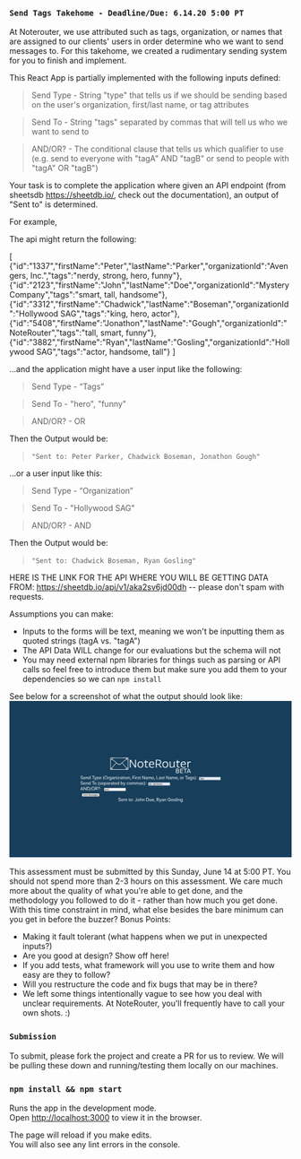 ### `Send Tags Takehome - Deadline/Due: 6.14.20 5:00 PT` 

At Noterouter, we use attributed such as tags, organization, or names that are assigned to our clients' users in order determine who we want to send messages to. For this takehome, we created a rudimentary sending system for you to finish and implement.

This React App is partially implemented with the following inputs defined:

> Send Type - String "type" that tells us if we should be sending based on the user's organization, first/last name, or tag attributes

> Send To - String "tags" separated by commas that will tell us who we want to send to

> AND/OR? - The conditional clause that tells us which qualifier to use (e.g. send to everyone with "tagA" AND "tagB" or send to people with "tagA" OR "tagB")

Your task is to complete the application where given an API endpoint (from sheetsdb https://sheetdb.io/, check out the documentation), an output of "Sent to" is determined.

For example,

The api might return the following:

[
    {"id":"1337","firstName":"Peter","lastName":"Parker","organizationId":"Avengers, Inc.","tags":"nerdy, strong, hero, funny"},
    {"id":"2123","firstName":"John","lastName":"Doe","organizationId":"Mystery Company","tags":"smart, tall, handsome"},
    {"id":"3312","firstName":"Chadwick","lastName":"Boseman","organizationId":"Hollywood SAG","tags":"king, hero, actor"},
    {"id":"5408","firstName":"Jonathon","lastName":"Gough","organizationId":"NoteRouter","tags":"tall, smart, funny"},
    {"id":"3882","firstName":"Ryan","lastName":"Gosling","organizationId":"Hollywood SAG","tags":"actor, handsome, tall"}
]

...and the application might have a user input like the following:


> Send Type - “Tags”

> Send To - "hero", "funny"

> AND/OR? - OR

Then the Output would be: 
> `"Sent to: Peter Parker, Chadwick Boseman, Jonathon Gough"`

...or a user input like this:
> Send Type - “Organization”

> Send To - "Hollywood SAG"

> AND/OR? - AND

Then the Output would be: 
> `"Sent to: Chadwick Boseman, Ryan Gosling"`


HERE IS THE LINK FOR THE API WHERE YOU WILL BE GETTING DATA FROM: https://sheetdb.io/api/v1/aka2sv6jd00dh -- please don't spam with requests.

Assumptions you can make:
- Inputs to the forms will be text, meaning we won't be inputting them as quoted strings (tagA vs. "tagA")
- The API Data WILL change for our evaluations but the schema will not
- You may need external npm libraries for things such as parsing or API calls so feel free to introduce them but make sure you add them to your dependencies so we can `npm install`


See below for a screenshot of what the output should look like:
![Example](/images/example.png)


This assessment must be submitted by this Sunday, June 14 at 5:00 PT. You should not spend more than 2-3 hours on this assessment. We care much more about the quality of what you're able to get done, and the methodology you followed to do it - rather than how much you get done. With this time constraint in mind, what else besides the bare minimum can you get in before the buzzer?
Bonus Points:
- Making it fault tolerant (what happens when we put in unexpected inputs?)
- Are you good at design? Show off here!
- If you add tests, what framework will you use to write them and how easy are they to follow?
- Will you restructure the code and fix bugs that may be in there?
- We left some things intentionally vague to see how you deal with unclear requirements. At NoteRouter, you'll frequently have to call your own shots. :)

### `Submission`
To submit, please fork the project and create a PR for us to review. We will be pulling these down and running/testing them  locally on our machines.

### `npm install && npm start`

Runs the app in the development mode.<br>
Open [http://localhost:3000](http://localhost:3000) to view it in the browser.

The page will reload if you make edits.<br>
You will also see any lint errors in the console.
